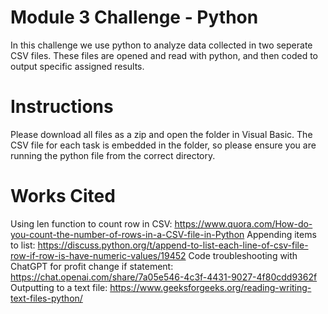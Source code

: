 # Module 3 Challenge - Python
In this challenge we use python to analyze data collected in two seperate CSV files. These files are opened and read with python, and then coded to output specific assigned results. 
# Instructions
Please download all files as a zip and open the folder in Visual Basic. The CSV file for each task is embedded in the folder, so please ensure you are running the python file from the correct directory.
# Works Cited 
Using len function to count row in CSV: https://www.quora.com/How-do-you-count-the-number-of-rows-in-a-CSV-file-in-Python
Appending items to list: https://discuss.python.org/t/append-to-list-each-line-of-csv-file-row-if-row-is-have-numeric-values/19452
Code troubleshooting with ChatGPT for profit change if statement: https://chat.openai.com/share/7a05e546-4c3f-4431-9027-4f80cdd9362f
Outputting to a text file: https://www.geeksforgeeks.org/reading-writing-text-files-python/

